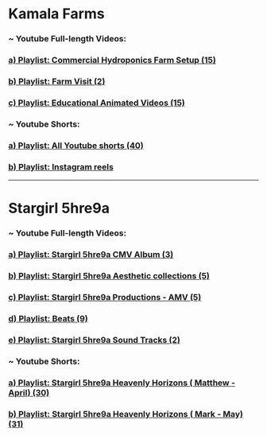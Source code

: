  <h1>  Kamala Farms </h1>
 
 
### ~ Youtube Full-length Videos:

 ### [ a) Playlist: Commercial Hydroponics Farm Setup (15)](https://www.youtube.com/playlist?list=PLE1_rINIw84w6odUTM27JyfAwLpT3omPB) 
  ### [ b) Playlist: Farm Visit (2) ](https://youtube.com/playlist?list=PLE1_rINIw84xzhAxMX51UtvKVfwcWJNt0) 
 ### [ c) Playlist: Educational Animated Videos (15)](https://youtube.com/playlist?list=PLE1_rINIw84yIajIBVDHj1MSbAmPfRU-M) 
 
 

### ~ Youtube Shorts:

 ### [ a) Playlist: All Youtube shorts (40) ](https://youtube.com/playlist?list=PLE1_rINIw84x-TLnRiZ7t-_uWJCAubgXQ) 
 ### [ b) Playlist: Instagram reels ](https://github.com/shreyamalogi/MyBestWorks/blob/master/pyprojects.md) 
 
 ---


 #  Stargirl 5hre9a
 
 ### ~ Youtube Full-length Videos:
 
  ### [  a) Playlist: Stargirl 5hre9a CMV Album (3)](https://www.youtube.com/watch?v=p_oNyOqDr3M&list=PLZ6XBdDIlBR9TkOgxDubd1P1dtHWt6onl&pp=gAQBiAQB) 
  ### [  b) Playlist: Stargirl 5hre9a Aesthetic collections (5) ](https://www.youtube.com/watch?v=ouDinGQtLkA&list=PLZ6XBdDIlBR_fSz-C5aLMkg1yqOPa1hYZ&pp=gAQBiAQB) 
  ### [  c) Playlist: Stargirl 5hre9a Productions - AMV (5) ](https://www.youtube.com/watch?v=qolzdBf5ZsY&list=PLZ6XBdDIlBR94Jw6pOczoWTMFdntMuODw&pp=gAQBiAQB) 
  ### [  d) Playlist: Beats (9) ](https://www.youtube.com/watch?v=Cvv30YJ9MAI&list=PLZ6XBdDIlBR_nfhHKZZ0GWYx2nDb9v3HR&pp=gAQBiAQB) 
  ### [  e) Playlist: Stargirl 5hre9a Sound Tracks (2) ](https://www.youtube.com/watch?v=bvkN-xgagMM&list=PLZ6XBdDIlBR8rggYx2zjlA_VgXQBfgbRq&pp=gAQBiAQB) 
  
  ### ~ Youtube Shorts:

  ### [  a) Playlist: Stargirl 5hre9a Heavenly Horizons ( Matthew - April) (30) ](https://www.youtube.com/watch?v=kGyRO9asXS0&list=PLZ6XBdDIlBR9y62KO5kR8bZZ4bjOCv_Va&pp=gAQBiAQB) 
   ### [ b) Playlist: Stargirl 5hre9a Heavenly Horizons ( Mark - May) (31) ](https://www.youtube.com/watch?v=75K4Gh26Hg4&list=PLZ6XBdDIlBR_o95avSo4Eu5pLvLTY8iTG&pp=gAQBiAQB) 
  
  
       
       

  
